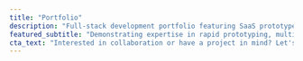 ```yaml
---
title: "Portfolio"
description: "Full-stack development portfolio featuring SaaS prototypes, AI-powered applications, and rapid deployment solutions built with modern architectures and cutting-edge tools."
featured_subtitle: "Demonstrating expertise in rapid prototyping, multi-tenant systems, and AI integration across diverse technology stacks."
cta_text: "Interested in collaboration or have a project in mind? Let's connect and discuss how we can build something remarkable together."
---
```

